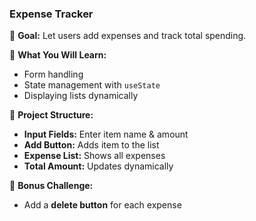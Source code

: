 ### **Expense Tracker**

📌 **Goal:** Let users add expenses and track total spending.

🔹 **What You Will Learn:**

- Form handling
- State management with `useState`
- Displaying lists dynamically

🔹 **Project Structure:**

- **Input Fields:** Enter item name & amount
- **Add Button:** Adds item to the list
- **Expense List:** Shows all expenses
- **Total Amount:** Updates dynamically

🔹 **Bonus Challenge:**

- Add a **delete button** for each expense
